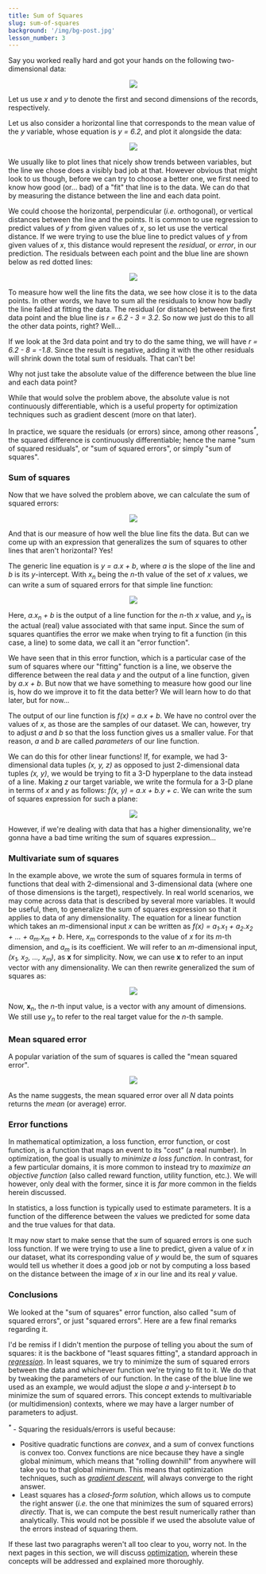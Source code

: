 ```yaml
---
title: Sum of Squares
slug: sum-of-squares
background: '/img/bg-post.jpg'
lesson_number: 3
---
```



Say you worked really hard and got your hands on the following two-dimensional data:

<p align="center">
	<img src="/img/learning/prerequisites/sum-of-squares/sum_of_squares_1.png"/>
</p>

Let us use *x* and *y* to denote the first and second dimensions of the records, respectively.

Let us also consider a horizontal line that corresponds to the mean value of the *y* variable, whose equation is *y = 6.2*, and plot it alongside the data:

<p align="center">
	<img src="/img/learning/prerequisites/sum-of-squares/sum_of_squares_2.png"/>
</p>

We usually like to plot lines that nicely show trends between variables, but the line we chose does a visibly bad job at that. However obvious that might look to us though, before we can try to choose a better one, we first need to know how good (or... bad) of a "fit" that line is to the data. We can do that by measuring the distance between the line and each data point.

We could choose the horizontal, perpendicular (*i.e.* orthogonal), or vertical distances between the line and the points. It is common to use regression to predict values of *y* from given values of *x*, so let us use the vertical distance. If we were trying to use the blue line to predict values of *y* from given values of *x*, this distance would represent the	*residual*, or *error*, in our prediction. The residuals between each point and the blue line are shown below as red dotted lines:

<p align="center">
	<img src="/img/learning/prerequisites/sum-of-squares/sum_of_squares_3.png"/>
</p>

To measure how well the line fits the data, we see how close it is to the data points. In other words, we have to sum all the residuals to know how badly the line failed at fitting the data. The residual (or distance) between the first data point and the blue line is *r = 6.2 - 3 = 3.2*. So now we just do this to all the other data points, right? Well...

If we look at the 3rd data point and try to do the same thing, we will have *r = 6.2 - 8 = -1.8*. Since the result is negative, adding it with the other residuals will shrink down the total sum of residuals. That can't be!

Why not just take the absolute value of the difference between the blue line and each data point?

While that would solve the problem above, the absolute value is not continuously differentiable, which is a useful property for optimization techniques such as gradient descent (more on that later).

In practice, we square the residuals (or errors) since, among other reasons<sup>*\**</sup>, the squared difference is continuously differentiable; hence the name "sum of squared residuals", or "sum of squared errors", or simply "sum of squares".

### Sum of squares

Now that we have solved the problem above, we can calculate the sum of squared errors:

<p align="center">
	<img src="/img/learning/prerequisites/sum-of-squares/sum_of_squares_4.png"/>
</p>

And that is our measure of how well the blue line fits the data. But can we come up with an expression that generalizes the sum of squares to other lines that aren't horizontal? Yes!

The generic line equation is *y = a.x + b*, where *a* is the slope of the line and *b* is its *y*-intercept. With *x<sub>n</sub>* being the *n*-th value of the set of *x* values, we can write a sum of squared errors for that simple line function:

<p align="center">
	<img src="/img/learning/prerequisites/sum-of-squares/sum_of_squares_5.png"/>
</p>

Here, *a.x<sub>n</sub> + b* is the output of a line function for the *n*-th *x* value, and *y<sub>n</sub>* is the actual (real) value associated with that same input. Since the sum of squares quantifies the error we make when trying to fit a function (in this case, a line) to some data, we call it an "error function".

We have seen that in this error function, which is a particular case of the sum of squares where our "fitting" function is a line, we observe the difference between the real data *y* and the output of a line function, given by *a.x + b*. But now that we have something to measure how good our line is, how do we improve it to fit the data better? We will learn how to do that later, but for now...

The output of our line function is *f(x) = a.x + b*. We have no control over the values of *x*, as those are the samples of our dataset. We can, however, try to adjust *a* and *b* so that the loss function gives us a smaller value. For that reason, *a* and *b* are called *parameters* of our line function.

We can do this for other linear functions! If, for example, we had 3-dimensional data tuples *(x, y, z)* as opposed to just 2-dimensional data tuples *(x, y)*, we would be trying to fit a 3-D hyperplane to the data instead of a line. Making *z* our target variable, we write the formula for a 3-D plane in terms of *x* and *y* as follows: *f(x, y) = a.x + b.y + c*. We can write the sum of squares expression for such a plane:

<p align="center">
	<img src="/img/learning/prerequisites/sum-of-squares/sum_of_squares_6.png"/>
</p>

However, if we're dealing with data that has a higher dimensionality, we're gonna have a bad time writing the sum of squares expression...

### Multivariate sum of squares

In the example above, we wrote the sum of squares formula in terms of functions that deal with 2-dimensional and 3-dimensional data (where one of those dimensions is the target), respectively. In real world scenarios, we may come across data that is described by several more variables. It would be useful, then, to generalize the sum of squares expression so that it applies to data of any dimensionality. The equation for a linear function which takes an *m*-dimensional input *x* can be written as *f(x) = a<sub>1</sub>.x<sub>1</sub> + a<sub>2</sub>.x<sub>2</sub> + ... + a<sub>m</sub>.x<sub>m</sub> + b*. Here, *x<sub>m</sub>* corresponds to the value of *x* for its *m*-th dimension, and *a<sub>m</sub>* is its coefficient. We will refer to an *m*-dimensional input, *(x<sub>1</sub>, x<sub>2</sub>, ..., x<sub>m</sub>)*, as **x** for simplicity. Now, we can use **x** to refer to an input vector with any dimensionality. We can then rewrite generalized the sum of squares as:

<p align="center">
	<img src="/img/learning/prerequisites/sum-of-squares/sum_of_squares_7.png"/>
</p>

Now, **x**<sub>*n*</sub>, the *n*-th input value, is a vector with any amount of dimensions. We still use *y<sub>n</sub>* to refer to the real target value for the *n*-th sample.

### Mean squared error

A popular variation of the sum of squares is called the "mean squared error".

<p align="center">
	<img src="/img/learning/prerequisites/sum-of-squares/sum_of_squares_8.png"/>
</p>

As the name suggests, the mean squared error over all *N* data points returns the *mean* (or average) error.

### Error functions

In mathematical optimization, a loss function, error function, or cost function, is a function that maps an event to its "cost" (a real number). In optimization, the goal is usually to *minimize a loss function*. In contrast, for a few particular domains, it is more common to instead try to *maximize an objective function* (also called reward function, utility function, etc.). We will however, only deal with the former, since it is *far* more common in the fields herein discussed.

In statistics, a loss function is typically used to estimate parameters. It is a function of the difference between the values we predicted for some data and the true values for that data.

It may now start to make sense that the sum of squared errors is one such loss function. If we were trying to use a line to predict, given a value of *x* in our dataset, what its corresponding value of *y* would be, the sum of squares would tell us whether it does a good job or not by computing a loss based on the distance between the image of *x* in our line and its real *y* value.

### Conclusions

We looked at the "sum of squares" error function, also called "sum of squared errors", or just "squared errors". Here are a few final remarks regarding it.

I'd be remiss if I didn't mention the purpose of telling you about the sum of squares: it is the backbone of "least squares fitting", a standard approach in [*regression*](/learning/machine-learning/linear-regression). In least squares, we try to minimize the sum of squared errors between the data and whichever function we're trying to fit to it. We do that by tweaking the parameters of our function. In the case of the blue line we used as an example, we would adjust the slope *a* and *y*-intersept *b* to minimize the sum of squared errors. This concept extends to multivariable (or multidimension) contexts, where we may have a larger number of parameters to adjust.

<sup>*\**</sup> - Squaring the residuals/errors is useful because:
- Positive quadratic functions are *convex*, and a sum of convex functions is convex too. Convex functions are nice because they have a single global minimum, which means that "rolling downhill" from anywhere will take you to that global minimum. This means that optimization techniques, such as [*gradient descent*](/learning/prerequisites/gradient-descent), will always converge to the right answer.
- Least squares has a *closed-form solution*, which allows us to compute the right answer (*i.e.* the one that minimizes the sum of squared errors) *directly*. That is, we can compute the best result numerically rather than analytically. This would not be possible if we used the absolute value of the errors instead of squaring them.

If these last two paragraphs weren't all too clear to you, worry not. In the next pages in this section, we will discuss [optimization](/learning/prerequisites/optimization), wherein these concepts will be addressed and explained more thoroughly.
